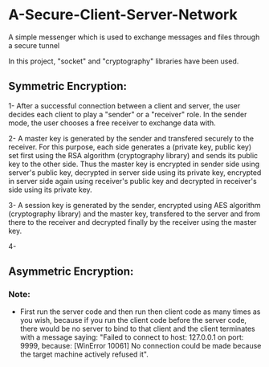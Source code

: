 # A-Secure-Client-Server-Network
A simple messenger which is used to exchange messages and files through a secure tunnel

In this project, "socket" and "cryptography" libraries have been used.

## Symmetric Encryption:
1- After a successful connection between a client and server, the user decides each client to play a "sender" or a "receiver" role. In the sender mode, the user chooses a free receiver to exchange data with.

2- A master key is generated by the sender and transfered securely to the receiver. For this purpose, each side generates a (private key, public key) set first using the RSA algorithm (cryptography library) and sends its public key to the other side. Thus the master key is encrypted in sender side using server's public key, decrypted in server side using its private key, encrypted in server side again using receiver's public key and decrypted in receiver's side using its private key.  

3- A session key is generated by the sender, encrypted using AES algorithm (cryptography library) and the master key, transfered to the server and from there to the receiver and decrypted finally by the receiver using the master key.

4-



## Asymmetric Encryption:

### Note:
- First run the server code and then run then client code as many times as you wish, because if you run the client code before the server code, there would be no server to bind to that client and the client terminates with a message saying: "Failed to connect to host: 127.0.0.1 on port: 9999, because: [WinError 10061] No connection could be made because the target machine actively refused it".
